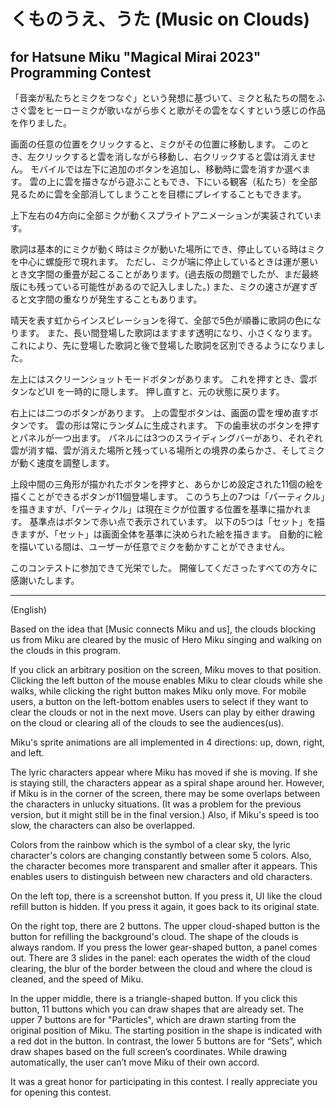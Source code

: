 # くものうえ、うた (Music on Clouds)
## for Hatsune Miku "Magical Mirai 2023" Programming Contest

「音楽が私たちとミクをつなぐ」という発想に基づいて、ミクと私たちの間をふさぐ雲をヒーローミクが歌いながら歩くと歌がその雲をなくすという感じの作品を作りました。

画面の任意の位置をクリックすると、ミクがその位置に移動します。 このとき、左クリックすると雲を消しながら移動し、右クリックすると雲は消えません。 モバイルでは左下に追加のボタンを追加し、移動時に雲を消すか選べます。 雲の上に雲を描きながら遊ぶこともでき、下にいる観客（私たち）を全部見るために雲を全部消してしまうことを目標にプレイすることもできます。

上下左右の4方向に全部ミクが動くスプライトアニメーションが実装されています。

歌詞は基本的にミクが動く時はミクが動いた場所にでき、停止している時はミクを中心に螺旋形で現れます。 ただし、ミクが端に停止しているときは運が悪いとき文字間の重畳が起こることがあります。(過去版の問題でしたが、まだ最終版にも残っている可能性があるので記入しました。) また、ミクの速さが遅すぎると文字間の重なりが発生することもあります。

晴天を表す虹からインスピレーションを得て、全部で5色が順番に歌詞の色になります。 また、長い間登場した歌詞はますます透明になり、小さくなります。 これにより、先に登場した歌詞と後で登場した歌詞を区別できるようになりました。

左上にはスクリーンショットモードボタンがあります。 これを押すとき、雲ボタンなどUI を一時的に隠します。 押し直すと、元の状態に戻ります。

右上には二つのボタンがあります。 上の雲型ボタンは、画面の雲を埋め直すボタンです。 雲の形は常にランダムに生成されます。 下の歯車状のボタンを押すとパネルが一つ出ます。 パネルには3つのスライディングバーがあり、それぞれ雲が消す幅、雲が消えた場所と残っている場所との境界の柔らかさ、そしてミクが動く速度を調整します。

上段中間の三角形が描かれたボタンを押すと、あらかじめ設定された11個の絵を描くことができるボタンが11個登場します。 このうち上の7つは「パーティクル」を描きますが、「パーティクル」は現在ミクが位置する位置を基準に描かれます。 基準点はボタンで赤い点で表示されています。 以下の5つは「セット」を描きますが、「セット」は画面全体を基準に決められた絵を描きます。 自動的に絵を描いている間は、ユーザーが任意でミクを動かすことができません。

このコンテストに参加できて光栄でした。 開催してくださったすべての方々に感謝いたします。

---

(English)

Based on the idea that [Music connects Miku and us], the clouds blocking us from Miku are cleared by the music of Hero Miku singing and walking on the clouds in this program.

If you click an arbitrary position on the screen, Miku moves to that position. Clicking the left button of the mouse enables Miku to clear clouds while she walks, while clicking the right button makes Miku only move. For mobile users, a button on the left-bottom enables users to select if they want to clear the clouds or not in the next move. Users can play by either drawing on the cloud or clearing all of the clouds to see the audiences(us).

Miku's sprite animations are all implemented in 4 directions: up, down, right, and left.

The lyric characters appear where Miku has moved if she is moving. If she is staying still, the characters appear as a spiral shape around her. However, if Miku is in the corner of the screen, there may be some overlaps between the characters in unlucky situations. (It was a problem for the previous version, but it might still be in the final version.) Also, if Miku's speed is too slow, the characters can also be overlapped.

Colors from the rainbow which is the symbol of a clear sky, the lyric character's colors are changing constantly between some 5 colors. Also, the character becomes more transparent and smaller after it appears. This enables users to distinguish between new characters and old characters.

On the left top, there is a screenshot button. If you press it, UI like the cloud refill button is hidden. If you press it again, it goes back to its original state.

On the right top, there are 2 buttons. The upper cloud-shaped button is the button for refilling the background's cloud. The shape of the clouds is always random. If you press the lower gear-shaped button, a panel comes out. There are 3 slides in the panel: each operates the width of the cloud clearing, the blur of the border between the cloud and where the cloud is cleaned, and the speed of Miku.

In the upper middle, there is a triangle-shaped button. If you click this button, 11 buttons which you can draw shapes that are already set. The upper 7 buttons are for "Particles", which are drawn starting from the original position of Miku. The starting position in the shape is indicated with a red dot in the button. In contrast, the lower 5 buttons are for “Sets”, which draw shapes based on the full screen’s coordinates. While drawing automatically, the user can’t move Miku of their own accord.

It was a great honor for participating in this contest. I really appreciate you for opening this contest.
